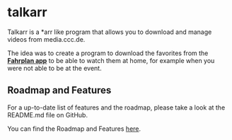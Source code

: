 # talkarr

Talkarr is a *arr like program that allows you to download and manage videos from media.ccc.de.

The idea was to create a program to download the favorites from the [**Fahrplan app**](https://github.com/EventFahrplan/EventFahrplan) to be able to watch them at home, for example when you were not able to be at the event.

## Roadmap and Features

For a up-to-date list of features and the roadmap, please take a look at the README.md file on GitHub.

You can find the Roadmap and Features [here](https://github.com/talkarr/talkarr?tab=readme-ov-file#roadmap).
